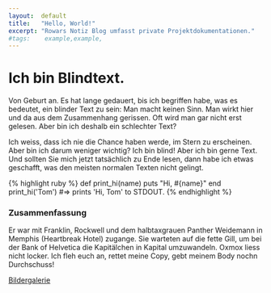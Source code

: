 ```yaml
---
layout:  default
title:   "Hello, World!"
excerpt: "Rowars Notiz Blog umfasst private Projektdokumentationen."
#tags:    example,example,
---
```


# Ich bin Blindtext.
Von Geburt an. Es hat lange gedauert, bis ich begriffen habe, was es bedeutet, ein blinder Text zu sein: Man macht keinen Sinn. Man wirkt hier und da aus dem Zusammenhang gerissen. Oft wird man gar nicht erst gelesen. Aber bin ich deshalb ein schlechter Text?

Ich weiss, dass ich nie die Chance haben werde, im Stern zu erscheinen. Aber bin ich darum weniger wichtig? Ich bin blind! Aber ich bin gerne Text. Und sollten Sie mich jetzt tatsächlich zu Ende lesen, dann habe ich etwas geschafft, was den meisten normalen Texten nicht gelingt.

{% highlight ruby %}
def print_hi(name)
  puts "Hi, #{name}"
end
print_hi('Tom')
#=> prints 'Hi, Tom' to STDOUT.
{% endhighlight %}

### Zusammenfassung
Er war mit Franklin, Rockwell und dem halbtaxgrauen Panther Weidemann in Memphis (Heartbreak Hotel) zugange. Sie warteten auf die fette Gill, um bei der Bank of Helvetica die Kapitälchen in Kapital umzuwandeln. Oxmox liess nicht locker. Ich fleh euch an, rettet meine Copy, gebt meinem Body nochn Durchschuss!

<a rel="gallery-1" href="pictures/slide1.jpg" class="swipebox btn btn-primary" title="Sonnenuntergang"><i class="glyphicon glyphicon-picture"></i> Bildergalerie</a>
<a rel="gallery-1" href="pictures/slide2.jpg" class="swipebox" title="Junge"></a>
<a rel="gallery-1" href="pictures/slide3.jpg" class="swipebox" title="Dolomiten"></a>